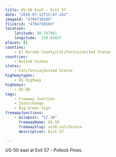 ```yaml
---
title: US-50 East - Exit 57
date: "2010-07-12T15:07:16Z"
imageid: "4794730169"
flickrid: "4794730169"
location:
    latitude: 38.747961
    longitude: -120.62057
places: []
counties:
    - El Dorado County|California|United States
countries:
    - United States
states:
    - California|United States
highwaytypes:
    - US Highway
highways:
    - US-50
tags:
    - Freeway Junction
    - Interchange
    - Big Green Sign
freewayJunctions:
    - milepost: "57.36"
      freewayName: US-50
      freewaySlug: us50-california
      description: Exit 57

---
```

US-50 east at Exit 57 - Pollock Pines.